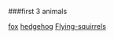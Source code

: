 ###first 3 animals

[fox](./fox.md)
[hedgehog](./hedgehog.md)
[Flying-squirrels](./Flying-squirrels.md)


